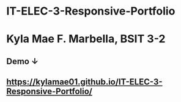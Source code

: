 # IT-ELEC-3-Responsive-Portfolio
# Kyla Mae F. Marbella, BSIT 3-2
## Demo ↓
## https://kylamae01.github.io/IT-ELEC-3-Responsive-Portfolio/
